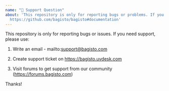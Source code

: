 ```yaml
---
name: "🧐 Support Question"
about: 'This repository is only for reporting bugs or problems. If you need help, see:
  https://github.com/bagisto/bagisto#documentation'
---
```


This repository is only for reporting bugs or issues. If you need support, please use:

1. Write an email - mailto:support@bagisto.com

2. Create support ticket on https://bagisto.uvdesk.com

3. Visit forums to get support from our community (https://forums.bagisto.com)

Thanks!